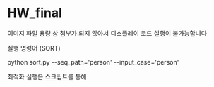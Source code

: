 # HW_final
이미지 파일 용량 상 첨부가 되지 않아서 디스플레이 코드 실행이 불가능합니다

실행 명령어 (SORT)

python sort.py --seq_path='person' --input_case='person'


최적화 실행은 스크립트를 통해
